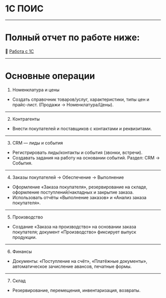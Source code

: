 # 1C ПОИС

---
# Полный отчет по работе ниже:

📄 [Работа с 1С](https://github.com/user-attachments/files/21993513/default.pdf)

---

# Основные операции

1. Номенклатура и цены
- Создать справочник товаров/услуг, характеристики, типы цен и прайс-лист. (Продажи → Номенклатура/Цены).
  
 ---
 
2. Контрагенты
- Внести покупателей и поставщиков с контактами и реквизитами.
  
---

3. CRM — лиды и события
- Регистрировать лиды/контакты и события (звонки, встречи).
- Создавать задания на работу на основании событий. Раздел: CRM → События.

---

4. Заказы покупателей → Обеспечение → Выполнение
- Оформление «Заказа покупателя», резервирование на складе, оформление поступлений/накладных и закрытие заказа.
- Использовать отчёты «Выполнение заказов» и «Анализ заказа покупателя».

---

5. Производство
- Создание «Заказа на производство» на основании заказа покупателя; документ «Производство» фиксирует выпуск продукции.

---

6. Финансы
- Документы: «Поступление на счёт», «Платёжные документы», автоматическое зачисление авансов, печатные формы.
  
---

7. Склад
- Резервирование, перемещения, инвентаризация, возвраты.
  
